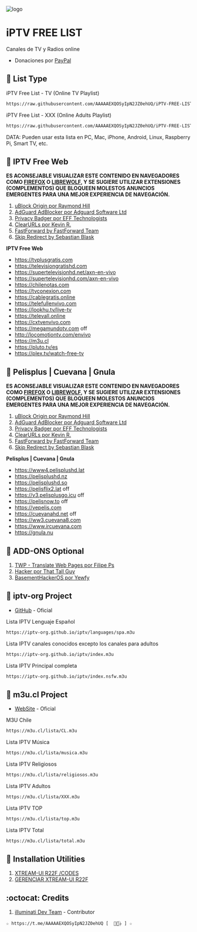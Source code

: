 ﻿![logo](https://cuarteldelmetal.com/wp-content/uploads/2023/04/Que-es-IPTV.webp)
 
# iPTV FREE LIST 
Canales de TV y Radios online

* Donaciones por [PayPal](https://paypal.me/jonyriverasepulveda)

## :book: List Type

iPTV Free List - TV (Online TV Playlist)
```bash
https://raw.githubusercontent.com/AAAAAEXQOSyIpN2JZ0ehUQ/iPTV-FREE-LIST/master/iPTV-Free-List_TV.m3u
```

iPTV Free List - XXX (Online Adults Playlist)
```bash
https://raw.githubusercontent.com/AAAAAEXQOSyIpN2JZ0ehUQ/iPTV-FREE-LIST/master/iPTV-Free-List_XXX.m3u
```
DATA: Pueden usar esta lista en PC, Mac, iPhone, Android, Linux, Raspberry Pi, Smart TV, etc.

## :book: IPTV Free Web

**ES ACONSEJABLE VISUALIZAR ESTE CONTENIDO EN NAVEGADORES COMO [FIREFOX](https://www.mozilla.org/es-CL/firefox/new/) O [LIBREWOLF](https://librewolf.net/), Y SE SUGIERE UTILIZAR EXTENSIONES (COMPLEMENTOS) QUE BLOQUEEN MOLESTOS ANUNCIOS EMERGENTES PARA UNA MEJOR EXPERIENCIA DE NAVEGACIÓN.**

1. [uBlock Origin por Raymond Hill](https://addons.mozilla.org/es/firefox/addon/ublock-origin/)
2. [AdGuard AdBlocker por Adguard Software Ltd](https://addons.mozilla.org/es/firefox/addon/adguard-adblocker/)
3. [Privacy Badger por EFF Technologists](https://addons.mozilla.org/es/firefox/addon/privacy-badger17/)
4. [ClearURLs por Kevin R.](https://addons.mozilla.org/es/firefox/addon/clearurls/)
5. [FastForward by FastForward Team](https://addons.mozilla.org/en-US/firefox/addon/fastforwardteam/)
6. [Skip Redirect by Sebastian Blask](https://addons.mozilla.org/en-US/firefox/addon/skip-redirect/)

**IPTV Free Web**
* https://tvplusgratis.com
* https://televisiongratishd.com
* https://supertelevisionhd.net/axn-en-vivo
* https://supertelevisionhd.com/axn-en-vivo 
* https://chilenotas.com
* https://tvconexion.com
* https://cablegratis.online
* https://telefullenvivo.com
* https://lookhu.tv/live-tv
* https://televall.online
* https://cxtvenvivo.com
* https://megamundotv.com 	off
* http://locomotiontv.com/envivo
* https://m3u.cl
* https://pluto.tv/es
* https://plex.tv/watch-free-tv

## :book: Pelisplus | Cuevana | Gnula

**ES ACONSEJABLE VISUALIZAR ESTE CONTENIDO EN NAVEGADORES COMO [FIREFOX](https://www.mozilla.org/es-CL/firefox/new/) O [LIBREWOLF](https://librewolf.net/), Y SE SUGIERE UTILIZAR EXTENSIONES (COMPLEMENTOS) QUE BLOQUEEN MOLESTOS ANUNCIOS EMERGENTES PARA UNA MEJOR EXPERIENCIA DE NAVEGACIÓN.**

1. [uBlock Origin por Raymond Hill](https://addons.mozilla.org/es/firefox/addon/ublock-origin/)
2. [AdGuard AdBlocker por Adguard Software Ltd](https://addons.mozilla.org/es/firefox/addon/adguard-adblocker/)
3. [Privacy Badger por EFF Technologists](https://addons.mozilla.org/es/firefox/addon/privacy-badger17/)
4. [ClearURLs por Kevin R.](https://addons.mozilla.org/es/firefox/addon/clearurls/)
5. [FastForward by FastForward Team](https://addons.mozilla.org/en-US/firefox/addon/fastforwardteam/)
6. [Skip Redirect by Sebastian Blask](https://addons.mozilla.org/en-US/firefox/addon/skip-redirect/)

**Pelisplus | Cuevana | Gnula**
* https://www4.pelisplushd.lat
* https://pelisplushd.nz
* https://pelisplushd.so
* https://pelisflix2.lat off
* https://v3.pelisplusgo.icu off
* https://pelisnow.to off
* https://vepelis.com
* https://cuevanahd.net off
* https://ww3.cuevana8.com
* https://www.ircuevana.com
* https://gnula.nu

## :book: ADD-ONS Optional 

1. [TWP - Translate Web Pages por Filipe Ps](https://addons.mozilla.org/es/firefox/addon/traduzir-paginas-web/)
2. [Hacker por That Tall Guy](https://addons.mozilla.org/es/firefox/addon/hacker-mode/)
3. [BasementHackerOS por Yewfy](https://addons.mozilla.org/es/firefox/addon/basementhackeros/)

## :book: iptv-org Project
* [GitHub](https://github.com/iptv-org/iptv) - Oficial 

Lista IPTV Lenguaje Español
```bash
https://iptv-org.github.io/iptv/languages/spa.m3u
```
Lista IPTV canales conocidos excepto los canales para adultos
```bash
https://iptv-org.github.io/iptv/index.m3u
```
Lista IPTV Principal completa
```bash
https://iptv-org.github.io/iptv/index.nsfw.m3u
```

## :book: m3u.cl Project
* [WebSite](https://m3u.cl) - Oficial

M3U Chile
```bash
https://m3u.cl/lista/CL.m3u
```
Lista IPTV Música
```bash
https://m3u.cl/lista/musica.m3u
```
Lista IPTV Religiosos
```bash
https://m3u.cl/lista/religiosos.m3u
```
Lista IPTV Adultos
```bash
https://m3u.cl/lista/XXX.m3u
```
Lista IPTV TOP
```bash
https://m3u.cl/lista/top.m3u
```
Lista IPTV Total
```bash
https://m3u.cl/lista/total.m3u
```

## :book: Installation Utilities
1. [XTREAM-UI R22F /CODES](https://github.com/AAAAAEXQOSyIpN2JZ0ehUQ/iPTV-FREE-LIST/tree/master/Install/xtream-ui)
2. [GERENCIAR XTREAM-UI R22F](https://github.com/AAAAAEXQOSyIpN2JZ0ehUQ/iPTV-FREE-LIST/tree/master/Install/gestorextream-ui)

## :octocat: Credits
1. [illuminati Dev Team](https://t.me/AAAAAEXQOSyIpN2JZ0ehUQ) - Contributor 
```
☆ https://t.me/AAAAAEXQOSyIpN2JZ0ehUQ [  ⃘⃤꙰✰ ] ☆
```
